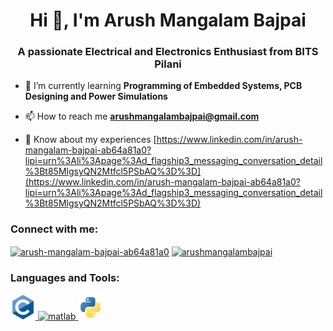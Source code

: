 <h1 align="center">Hi 👋, I'm Arush Mangalam Bajpai</h1>
<h3 align="center">A passionate Electrical and Electronics Enthusiast from BITS Pilani</h3>

- 🌱 I’m currently learning **Programming of Embedded Systems, PCB Designing and Power Simulations**

- 📫 How to reach me **arushmangalambajpai@gmail.com**

- 📄 Know about my experiences [https://www.linkedin.com/in/arush-mangalam-bajpai-ab64a81a0?lipi=urn%3Ali%3Apage%3Ad_flagship3_messaging_conversation_detail%3Bt85MlgsyQN2Mtfcl5PSbAQ%3D%3D](https://www.linkedin.com/in/arush-mangalam-bajpai-ab64a81a0?lipi=urn%3Ali%3Apage%3Ad_flagship3_messaging_conversation_detail%3Bt85MlgsyQN2Mtfcl5PSbAQ%3D%3D)

<h3 align="left">Connect with me:</h3>
<p align="left">
<a href="https://linkedin.com/in/arush-mangalam-bajpai-ab64a81a0" target="blank"><img align="center" src="https://raw.githubusercontent.com/rahuldkjain/github-profile-readme-generator/master/src/images/icons/Social/linked-in-alt.svg" alt="arush-mangalam-bajpai-ab64a81a0" height="30" width="40" /></a>
<a href="https://instagram.com/arushmangalambajpai" target="blank"><img align="center" src="https://raw.githubusercontent.com/rahuldkjain/github-profile-readme-generator/master/src/images/icons/Social/instagram.svg" alt="arushmangalambajpai" height="30" width="40" /></a>
</p>

<h3 align="left">Languages and Tools:</h3>
<p align="left"> <a href="https://www.cprogramming.com/" target="_blank" rel="noreferrer"> <img src="https://raw.githubusercontent.com/devicons/devicon/master/icons/c/c-original.svg" alt="c" width="40" height="40"/> </a> <a href="https://www.mathworks.com/" target="_blank" rel="noreferrer"> <img src="https://upload.wikimedia.org/wikipedia/commons/2/21/Matlab_Logo.png" alt="matlab" width="40" height="40"/> </a> <a href="https://www.python.org" target="_blank" rel="noreferrer"> <img src="https://raw.githubusercontent.com/devicons/devicon/master/icons/python/python-original.svg" alt="python" width="40" height="40"/> </a> </p>
